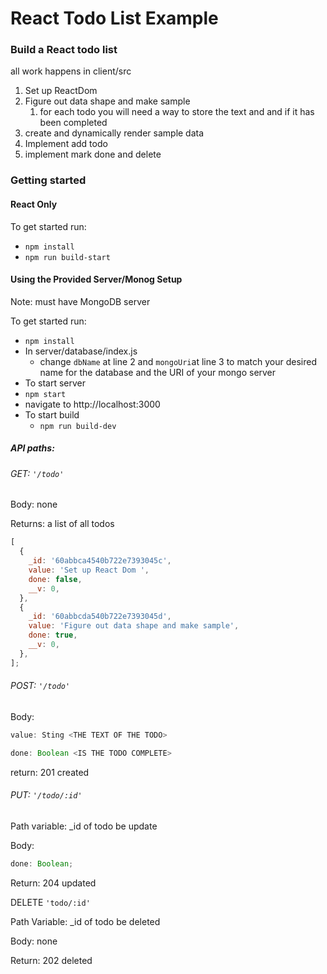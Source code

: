 # React Todo List Example

### Build a React todo list

all work happens in client/src

1. Set up ReactDom
2. Figure out data shape and make sample
   1. for each todo you will need a way to store the text and and if it has been completed
3. create and dynamically render sample data
4. Implement add todo
5. implement mark done and delete

### Getting started

#### React Only

To get started run:

- `npm install`
- `npm run build-start`

#### Using the Provided Server/Monog Setup

Note: must have MongoDB server

To get started run:

- `npm install`
- In server/database/index.js
  - change `dbName` at line 2 and `mongoUri`at line 3 to match your desired name for the database and the URI of your mongo server
- To start server
- `npm start`
- navigate to http://localhost:3000
- To start build
  - `npm run build-dev`

##### API paths:

###### GET: `'/todo'`

Body: none

Returns: a list of all todos

```javascript
[
  {
    _id: '60abbca4540b722e7393045c',
    value: 'Set up React Dom ',
    done: false,
    __v: 0,
  },
  {
    _id: '60abbcda540b722e7393045d',
    value: 'Figure out data shape and make sample',
    done: true,
    __v: 0,
  },
];
```

###### POST: `'/todo'`

Body:

```javascript
value: Sting <THE TEXT OF THE TODO>

done: Boolean <IS THE TODO COMPLETE>
```

return: 201 created

###### PUT: `'/todo/:id'`

Path variable: \_id of todo be update

Body:

```javascript
done: Boolean;
```

Return: 204 updated

DELETE `'todo/:id'`

Path Variable: \_id of todo be deleted

Body: none

Return: 202 deleted
